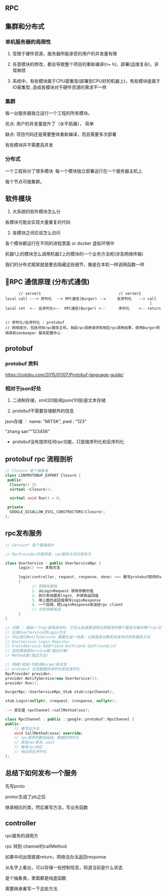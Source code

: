 ## RPC

## 集群和分布式

### 单机服务器的局限性

1. 受限于硬件资源，服务器所能承受的用户的并发量有限

2. 任意模块的修改，都会导致整个项目的重新编译(n+ h)，部署(运维复杂)，非常麻烦

3. 系统中，有些模块属于CPU密集型(部署到CPU好的机器上)，有些模块是属于IO密集型, 造成各模块对于硬件资源的需求不一样

### 集群

每一台服务器独立运行一个工程的所有模块。

优点: 用户的并发量提升了（水平拓展）， 简单

缺点: 项目代码还是需要整体重新编译，而且需要多次部署

有些模块并不需要高并发

### 分布式

一个工程拆分了很多模块 每一个模块独立部署运行在一个服务器主机上

每个节点可做集群。

## 软件模块

1. 大系统的软件模块怎么分

各模块可能会实现大量重复的代码

2. 各模块之间应该怎么访问

各个模块都运行在不同的进程里面 or docker 虚拟环境中

机器1上的模块怎么调用机器2上的模块的一个业务方法呢(涉及网络传输)

我们的分布式框架就是要去隐藏这些细节，像是在本机一样调用函数一样

## RPC 通信原理 (分布式通信)

```
      // server1                                   // server2
local call ---> 序列化  --> RPC通信(Burger) -->     反序列化   --> call 
                                                                 |  
local ret  <-- 反序列化<--  RPC通信(Burger) <--      序列化    <-- return


// 序列化/反序列化 : protobuf 
// 网络部分，包括寻找rpc服务主机，发起rpc调用请求和相应rpc调用结果，使用Burger网络库和zookeeper 服务配置中心
```

## protobuf

### protobuf 资料

https://colobu.com/2015/01/07/Protobuf-language-guide/

### 相对于json好处

1. 二进制存储，xml(20倍)和json(10倍)是文本存储

2. protobuf不需要存储额外的信息

json存储 ： name: "MITSK", pwd : "123"

"zhang san""123456"

- protobuf没有提供任何rpc功能，只是做序列化和反序列化

## protobuf rpc 流程剖析

```cpp
// Closure 是个抽象类
class LIBPROTOBUF_EXPORT Closure {
 public:
  Closure() {}
  virtual ~Closure();

  virtual void Run() = 0;

 private:
  GOOGLE_DISALLOW_EVIL_CONSTRUCTORS(Closure);
};
```

## rpc发布服务

```cpp
// Service* 是个基类指针

// RpcProvider的使用者，rpc服务方法的发布方

class UserService : public UserServiceRpc {
      login() <== 本地方法
      
      login(controller, request, response, done) <== 重写protobuf提供的virtual虚函数
      {
            // 网络先接收
            1. 从LoginRequest 获取参数的值
            2. 执行本地服务login, 并获取返回值
            3. 用上面的返回值填写LoginResponse
            4. 一个回调，把LoginResponse发送给rpc client
            // 交给网络发送
      }
}

// 问题 : 接收一个rpc调用请求时，它怎么知道要调用应用程序的哪个服务对象的哪个rpc方法呢？
// 比如UserService的Login方法
// 所以我们NotifyService 需要生成一张表，记录服务对象和其发布的所有服务方法
// UserService Login Register 
// FreindService AddFriend DelFriend GetFriendList
// 这些都继承Service类(描述对象)
// Method类(描述方法)
```

```cpp
// 网络(收发)功能有Burger库实现
// protobuf 实现数据的序列化和反序列化
RpcProvider provider;
provider.NotifyService(new UserService());
provider.Run();
```


```cpp
burgerRpc::UserServiceRpc_Stub stub(&rpcChannel);  

stub.Login(nullptr, &request, &response, nullptr); 
    
--> 其实是 rpcChannel->callMethod(xxx);


```

```cpp
class RpcChannel : public ::google::protobuf::RpcChannel {
public:
    // 重写此方法
    void CallMethod(xxxx) override;
    // rpc请求的数组组装，数据的序列化
    // 发送rpc请求，wait
    // 接收rpc响应
    // 响应的反序列化
};


```

## 总结下如何发布一个服务

先写proto

protoc生成了pb之后

继承相应的类，然后重写方法，写业务函数

## controller

rpc服务的调用方

rpc 转到 channel的callMethod

如果中间出错直接return，网络没办法返回response

从名字上看出，可以存储一些控制信息，知道当前是什么状态

是个抽象类，里面都是纯虚函数

需要继承重写一下这些方法

